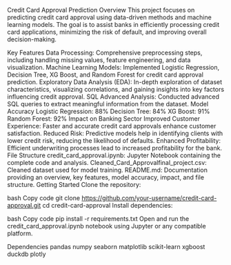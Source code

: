 Credit Card Approval Prediction
Overview
This project focuses on predicting credit card approval using data-driven methods and machine learning models. The goal is to assist banks in efficiently processing credit card applications, minimizing the risk of default, and improving overall decision-making.

Key Features
Data Processing: Comprehensive preprocessing steps, including handling missing values, feature engineering, and data visualization.
Machine Learning Models: Implemented Logistic Regression, Decision Tree, XG Boost, and Random Forest for credit card approval prediction.
Exploratory Data Analysis (EDA): In-depth exploration of dataset characteristics, visualizing correlations, and gaining insights into key factors influencing credit approval.
SQL Advanced Analysis: Conducted advanced SQL queries to extract meaningful information from the dataset.
Model Accuracy
Logistic Regression: 88%
Decision Tree: 84%
XG Boost: 91%
Random Forest: 92%
Impact on Banking Sector
Improved Customer Experience: Faster and accurate credit card approvals enhance customer satisfaction.
Reduced Risk: Predictive models help in identifying clients with lower credit risk, reducing the likelihood of defaults.
Enhanced Profitability: Efficient underwriting processes lead to increased profitability for the bank.
File Structure
credit_card_approval.ipynb: Jupyter Notebook containing the complete code and analysis.
Cleaned_Card_Approvalfinal_project.csv: Cleaned dataset used for model training.
README.md: Documentation providing an overview, key features, model accuracy, impact, and file structure.
Getting Started
Clone the repository:

bash
Copy code
git clone https://github.com/your-username/credit-card-approval.git
cd credit-card-approval
Install dependencies:

bash
Copy code
pip install -r requirements.txt
Open and run the credit_card_approval.ipynb notebook using Jupyter or any compatible platform.

Dependencies
pandas
numpy
seaborn
matplotlib
scikit-learn
xgboost
duckdb
plotly
